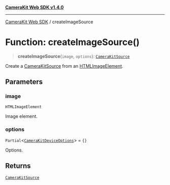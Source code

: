 [**CameraKit Web SDK v1.4.0**](../README.md)

***

[CameraKit Web SDK](../globals.md) / createImageSource

# Function: createImageSource()

> **createImageSource**(`image`, `options`): [`CameraKitSource`](../classes/CameraKitSource.md)

Create a [CameraKitSource](../classes/CameraKitSource.md) from an
[HTMLImageElement](https://developer.mozilla.org/en-US/docs/Web/API/HTMLImageElement).

## Parameters

### image

`HTMLImageElement`

Image element.

### options

`Partial`\<[`CameraKitDeviceOptions`](../interfaces/CameraKitDeviceOptions.md)\> = `{}`

Options.

## Returns

[`CameraKitSource`](../classes/CameraKitSource.md)

